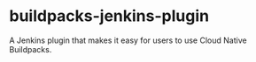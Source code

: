 # buildpacks-jenkins-plugin
A Jenkins plugin that makes it easy for users to use Cloud Native Buildpacks.
